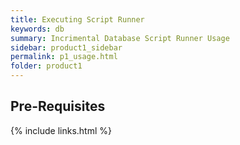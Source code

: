 ```yaml
---
title: Executing Script Runner
keywords: db
summary: Incrimental Database Script Runner Usage
sidebar: product1_sidebar
permalink: p1_usage.html
folder: product1
---
```


## Pre-Requisites


{% include links.html %}
